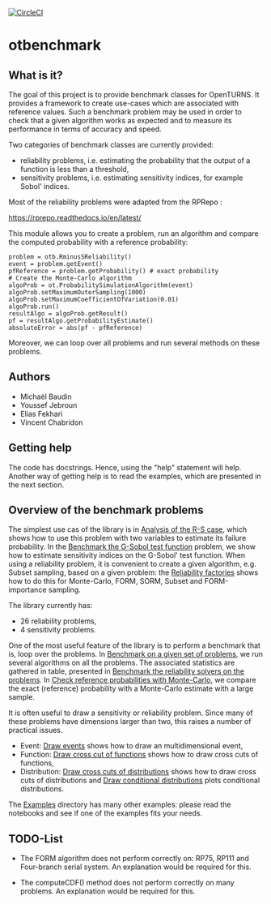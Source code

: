 [![CircleCI](https://circleci.com/gh/mbaudin47/otbenchmark.svg?style=svg)](https://circleci.com/gh/mbaudin47/otbenchmark)

# otbenchmark

## What is it?

The goal of this project is to provide benchmark classes for OpenTURNS. 
It provides a framework to create use-cases which are associated with
reference values.
Such a benchmark problem may be used in order to check that a given
algorithm works as expected and to measure its performance in terms 
of accuracy and speed.

Two categories of benchmark classes are currently provided:
* reliability problems, i.e. estimating the probability that 
the output of a function is less than a threshold,
* sensitivity problems, i.e. estimating sensitivity indices, 
for example Sobol' indices.

Most of the reliability problems were adapted from the RPRepo :

https://rprepo.readthedocs.io/en/latest/

This module allows you to create a problem, run an algorithm and 
compare the computed probability with a reference probability: 

```
problem = otb.RminusSReliability()
event = problem.getEvent()
pfReference = problem.getProbability() # exact probability
# Create the Monte-Carlo algorithm
algoProb = ot.ProbabilitySimulationAlgorithm(event)
algoProb.setMaximumOuterSampling(1000)
algoProb.setMaximumCoefficientOfVariation(0.01)
algoProb.run()
resultAlgo = algoProb.getResult()
pf = resultAlgo.getProbabilityEstimate()
absoluteError = abs(pf - pfReference)
```

Moreover, we can loop over all problems and run several methods on these 
problems.

## Authors

* Michaël Baudin
* Youssef Jebroun
* Elias Fekhari
* Vincent Chabridon

## Getting help

The code has docstrings. Hence, using the "help" statement will help. Another way of getting help is to read the examples, which are presented in the next section.

## Overview of the benchmark problems

[Analysis of the R-S case]: https://github.com/mbaudin47/otbenchmark/blob/master/examples/reliability_problems/Cas-R-S.ipynb

[Benchmark the G-Sobol test function]: https://github.com/mbaudin47/otbenchmark/blob/master/examples/sensitivity_problems/GSobolSensitivity.ipynb

[Reliability factories]: https://github.com/mbaudin47/otbenchmark/blob/master/examples/methodFactory.ipynb

[Benchmark on a given set of problems]: https://github.com/mbaudin47/otbenchmark/blob/master/examples/reliability_benchmark.ipynb

[Benchmark the reliability solvers on the problems]: https://github.com/mbaudin47/otbenchmark/blob/master/examples/reliability_benchmark_table.ipynb

[Check reference probabilities with Monte-Carlo]: https://github.com/mbaudin47/otbenchmark/blob/master/examples/reliability_compute_reference_proba.ipynb

The simplest use cas of the library is in [Analysis of the R-S case], which shows how to use this problem with two variables to estimate its failure probability. In the [Benchmark the G-Sobol test function] problem, we show how to estimate sensitivity indices on the G-Sobol' test function. When using a reliability problem, it is convenient to create a given algorithm, e.g. Subset sampling, based on a given problem: the [Reliability factories] shows how to do this for Monte-Carlo, FORM, SORM, Subset and FORM-importance sampling. 

The library currently has:
* 26 reliability problems,
* 4 sensitivity problems.

One of the most useful feature of the library is to perform a benchmark that is, loop over the problems. In [Benchmark on a given set of problems], we run several algorithms on all the problems. The associated statistics are gathered in table, presented in [Benchmark the reliability solvers on the problems]. In [Check reference probabilities with Monte-Carlo], we compare the exact (reference) probability with a Monte-Carlo estimate with a large sample.

[Draw events]: https://github.com/mbaudin47/otbenchmark/blob/master/examples/DrawEvent_demo.ipynb
[Draw cross cut of functions]: https://github.com/mbaudin47/otbenchmark/blob/master/examples/CrossCutFunction_Demo.ipynb
[Draw cross cuts of distributions]: https://github.com/mbaudin47/otbenchmark/blob/master/examples/CrossCutDistribution-3D_Demo.ipynb
[Draw conditional distributions]: https://github.com/mbaudin47/otbenchmark/blob/master/examples/ConditionalDistribution_Demo.ipynb

It is often useful to draw a sensitivity or reliability problem. Since many of these problems have dimensions larger than two, this raises a number of practical issues.
* Event: [Draw events] shows how to draw an multidimensional event,
* Function: [Draw cross cut of functions] shows how to draw cross cuts of functions,
* Distribution: [Draw cross cuts of distributions] shows how to draw cross cuts of distributions and [Draw conditional distributions] plots conditional distributions.

[Examples]: https://github.com/mbaudin47/otbenchmark/tree/master/examples

The [Examples] directory has many other examples: please read the notebooks and see if one of the examples fits your needs.

## TODO-List

* The FORM algorithm does not perform correctly on: RP75, RP111
and Four-branch serial system.
An explanation would be required for this.

* The computeCDF() method does not perform correctly on many problems.
An explanation would be required for this.

